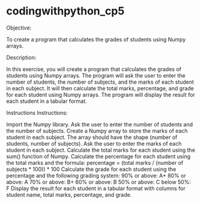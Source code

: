 # codingwithpython_cp5

Objective: 

To create a program that calculates the grades of students using Numpy arrays.

Description: 

In this exercise, you will create a program that calculates the grades of students using Numpy arrays. The program will ask the user to enter the number of students, the number of subjects, and the marks of each student in each subject. It will then calculate the total marks, percentage, and grade for each student using Numpy arrays. The program will display the result for each student in a tabular format.

Instructions
Instructions:

Import the Numpy library.
Ask the user to enter the number of students and the number of subjects.
Create a Numpy array to store the marks of each student in each subject. The array should have the shape (number of students, number of subjects).
Ask the user to enter the marks of each student in each subject.
Calculate the total marks for each student using the sum() function of Numpy.
Calculate the percentage for each student using the total marks and the formula: percentage = (total marks / (number of subjects * 100)) * 100
Calculate the grade for each student using the percentage and the following grading system:
90% or above: A+
80% or above: A
70% or above: B+
60% or above: B
50% or above: C
below 50%: F
Display the result for each student in a tabular format with columns for student name, total marks, percentage, and grade.
